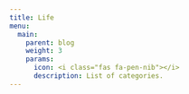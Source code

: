 ```yaml
---
title: Life
menu:
  main:
    parent: blog
    weight: 3
    params:
      icon: <i class="fas fa-pen-nib"></i>
      description: List of categories.
---
```

